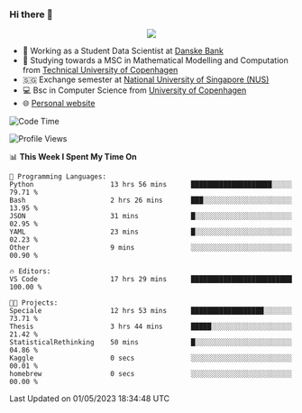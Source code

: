### Hi there 👋

<p align="center">
  <img src="https://media4.giphy.com/media/3ohzdKy5Z8TChSDuiA/giphy.gif?cid=ecf05e47r69cojk56gup9q8mep9liy48s94dn2uxsfh6fv39&rid=giphy.gif&ct=g" />
</p>

* 🏦 Working as a Student Data Scientist at [Danske Bank](https://danskebank.dk)
* 🧮 Studying towards a MSC in Mathematical Modelling and Computation from [Technical University of Copenhagen](https://www.dtu.dk)
* 🇸🇬 Exchange semester at [National University of Singapore (NUS)](https://www.nus.edu.sg)
* 💻 Bsc in Computer Science from [University of Copenhagen](https://www.ku.dk/english/)
* 🌐 [Personal website](https://fiskehandleren.github.io/carl-website/) 

<!--START_SECTION:waka-->
![Code Time](http://img.shields.io/badge/Code%20Time-270%20hrs%206%20mins-blue)

![Profile Views](http://img.shields.io/badge/Profile%20Views-0-blue)

📊 **This Week I Spent My Time On** 

```text
💬 Programming Languages: 
Python                   13 hrs 56 mins      ████████████████████░░░░░   79.71 % 
Bash                     2 hrs 26 mins       ███░░░░░░░░░░░░░░░░░░░░░░   13.95 % 
JSON                     31 mins             █░░░░░░░░░░░░░░░░░░░░░░░░   02.95 % 
YAML                     23 mins             █░░░░░░░░░░░░░░░░░░░░░░░░   02.23 % 
Other                    9 mins              ░░░░░░░░░░░░░░░░░░░░░░░░░   00.90 % 

🔥 Editors: 
VS Code                  17 hrs 29 mins      █████████████████████████   100.00 % 

🐱‍💻 Projects: 
Speciale                 12 hrs 53 mins      ██████████████████░░░░░░░   73.71 % 
Thesis                   3 hrs 44 mins       █████░░░░░░░░░░░░░░░░░░░░   21.42 % 
StatisticalRethinking    50 mins             █░░░░░░░░░░░░░░░░░░░░░░░░   04.86 % 
Kaggle                   0 secs              ░░░░░░░░░░░░░░░░░░░░░░░░░   00.01 % 
homebrew                 0 secs              ░░░░░░░░░░░░░░░░░░░░░░░░░   00.00 % 
```


 Last Updated on 01/05/2023 18:34:48 UTC
<!--END_SECTION:waka-->

